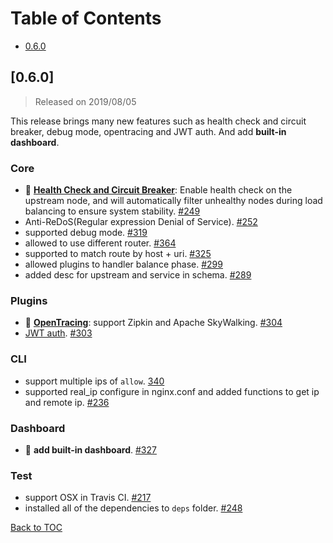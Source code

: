 # Table of Contents

- [0.6.0](#060)


## [0.6.0]

> Released on 2019/08/05

This release brings many new features such as health check and circuit breaker, debug mode, opentracing and JWT auth. And add **built-in dashboard**.

### Core
- :sunrise: **[Health Check and Circuit Breaker](https://github.com/iresty/apisix/blob/master/doc/health-check.md)**: Enable health check on the upstream node, and will automatically filter unhealthy nodes during load balancing to ensure system stability. [#249](https://github.com/iresty/apisix/pull/249)
- Anti-ReDoS(Regular expression Denial of Service). [#252](https://github.com/iresty/apisix/pull/250)
- supported debug mode. [#319](https://github.com/iresty/apisix/pull/319)
- allowed to use different router. [#364](https://github.com/iresty/apisix/pull/364)
- supported to match route by host + uri. [#325](https://github.com/iresty/apisix/pull/325)
- allowed plugins to handler balance phase. [#299](https://github.com/iresty/apisix/pull/299)
- added desc for upstream and service in schema. [#289](https://github.com/iresty/apisix/pull/289)

### Plugins
- :sunrise: **[OpenTracing](https://github.com/iresty/apisix/blob/master/doc/plugins/zipkin.md)**: support Zipkin and Apache SkyWalking. [#304](https://github.com/iresty/apisix/pull/304)
- [JWT auth](https://github.com/iresty/apisix/blob/master/doc/plugins/jwt-auth-cn.md). [#303](https://github.com/iresty/apisix/pull/303)

### CLI
- support multiple ips of `allow`. [340](https://github.com/iresty/apisix/pull/340)
- supported real_ip configure in nginx.conf and added functions to get ip and remote ip. [#236](https://github.com/iresty/apisix/pull/236)

### Dashboard
- :sunrise: **add built-in dashboard**. [#327](https://github.com/iresty/apisix/pull/327)

### Test
- support OSX in Travis CI. [#217](https://github.com/iresty/apisix/pull/217)
- installed all of the dependencies to `deps` folder. [#248](https://github.com/iresty/apisix/pull/248)

[Back to TOC](#table-of-contents)
